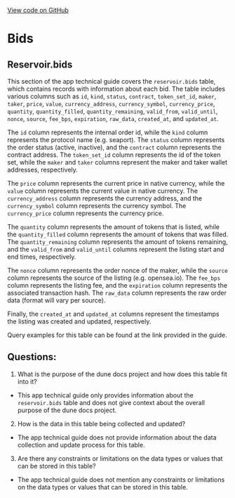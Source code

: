 [View code on GitHub](https://dune.com/docs/data-tables/community/reservoir/bids.md)

# Bids

## Reservoir.bids

This section of the app technical guide covers the `reservoir.bids` table, which contains records with information about each bid. The table includes various columns such as `id`, `kind`, `status`, `contract`, `token_set_id`, `maker`, `taker`, `price`, `value`, `currency_address`, `currency_symbol`, `currency_price`, `quantity`, `quantity_filled`, `quantity_remaining`, `valid_from`, `valid_until`, `nonce`, `source`, `fee_bps`, `expiration`, `raw_data`, `created_at`, and `updated_at`.

The `id` column represents the internal order id, while the `kind` column represents the protocol name (e.g. seaport). The `status` column represents the order status (active, inactive), and the `contract` column represents the contract address. The `token_set_id` column represents the id of the token set, while the `maker` and `taker` columns represent the maker and taker wallet addresses, respectively.

The `price` column represents the current price in native currency, while the `value` column represents the current value in native currency. The `currency_address` column represents the currency address, and the `currency_symbol` column represents the currency symbol. The `currency_price` column represents the currency price.

The `quantity` column represents the amount of tokens that is listed, while the `quantity_filled` column represents the amount of tokens that was filled. The `quantity_remaining` column represents the amount of tokens remaining, and the `valid_from` and `valid_until` columns represent the listing start and end times, respectively.

The `nonce` column represents the order nonce of the maker, while the `source` column represents the source of the listing (e.g. opensea.io). The `fee_bps` column represents the listing fee, and the `expiration` column represents the associated transaction hash. The `raw_data` column represents the raw order data (format will vary per source).

Finally, the `created_at` and `updated_at` columns represent the timestamps the listing was created and updated, respectively.

Query examples for this table can be found at the link provided in the guide.
## Questions: 
 1. What is the purpose of the dune docs project and how does this table fit into it?
- This app technical guide only provides information about the `reservoir.bids` table and does not give context about the overall purpose of the dune docs project.

2. How is the data in this table being collected and updated?
- The app technical guide does not provide information about the data collection and update process for this table.

3. Are there any constraints or limitations on the data types or values that can be stored in this table?
- The app technical guide does not mention any constraints or limitations on the data types or values that can be stored in this table.
